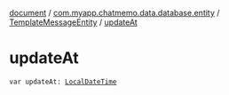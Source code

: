 [document](../../index.md) / [com.myapp.chatmemo.data.database.entity](../index.md) / [TemplateMessageEntity](index.md) / [updateAt](./update-at.md)

# updateAt

`var updateAt: `[`LocalDateTime`](https://developer.android.com/reference/java/time/LocalDateTime.html)